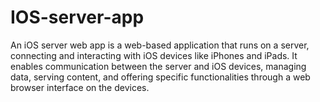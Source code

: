 # IOS-server-app
An iOS server web app is a web-based application that runs on a server, connecting and interacting with iOS devices like iPhones and iPads. It enables communication between the server and iOS devices, managing data, serving content, and offering specific functionalities through a web browser interface on the devices. 
